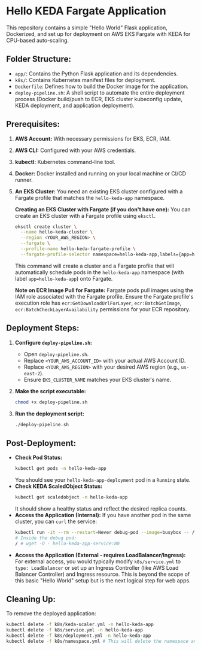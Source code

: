 # Hello KEDA Fargate Application

This repository contains a simple "Hello World" Flask application, Dockerized, and set up for deployment on AWS EKS Fargate with KEDA for CPU-based auto-scaling.

## Folder Structure:

* `app/`: Contains the Python Flask application and its dependencies.
* `k8s/`: Contains Kubernetes manifest files for deployment.
* `Dockerfile`: Defines how to build the Docker image for the application.
* `deploy-pipeline.sh`: A shell script to automate the entire deployment process (Docker build/push to ECR, EKS cluster kubeconfig update, KEDA deployment, and application deployment).

## Prerequisites:

1.  **AWS Account:** With necessary permissions for EKS, ECR, IAM.
2.  **AWS CLI:** Configured with your AWS credentials.
3.  **kubectl:** Kubernetes command-line tool.
4.  **Docker:** Docker installed and running on your local machine or CI/CD runner.
5.  **An EKS Cluster:** You need an existing EKS cluster configured with a Fargate profile that matches the `hello-keda-app` namespace.

    **Creating an EKS Cluster with Fargate (if you don't have one):**
    You can create an EKS cluster with a Fargate profile using `eksctl`.
    ```bash
    eksctl create cluster \
      --name hello-keda-cluster \
      --region <YOUR_AWS_REGION> \
      --fargate \
      --profile-name hello-keda-fargate-profile \
      --fargate-profile-selector namespace=hello-keda-app,labels={app=hello-keda-app}
    ```
    This command will create a cluster and a Fargate profile that will automatically schedule pods in the `hello-keda-app` namespace (with label `app=hello-keda-app`) onto Fargate.

    **Note on ECR Image Pull for Fargate:**
    Fargate pods pull images using the IAM role associated with the Fargate profile. Ensure the Fargate profile's execution role has `ecr:GetDownloadUrlForLayer`, `ecr:BatchGetImage`, `ecr:BatchCheckLayerAvailability` permissions for your ECR repository.

## Deployment Steps:

1.  **Configure `deploy-pipeline.sh`:**
    * Open `deploy-pipeline.sh`.
    * Replace `<YOUR_AWS_ACCOUNT_ID>` with your actual AWS Account ID.
    * Replace `<YOUR_AWS_REGION>` with your desired AWS region (e.g., `us-east-2`).
    * Ensure `EKS_CLUSTER_NAME` matches your EKS cluster's name.

2.  **Make the script executable:**
    ```bash
    chmod +x deploy-pipeline.sh
    ```

3.  **Run the deployment script:**
    ```bash
    ./deploy-pipeline.sh
    ```

## Post-Deployment:

* **Check Pod Status:**
    ```bash
    kubectl get pods -n hello-keda-app
    ```
    You should see your `hello-keda-app-deployment` pod in a `Running` state.
* **Check KEDA ScaledObject Status:**
    ```bash
    kubectl get scaledobject -n hello-keda-app
    ```
    It should show a healthy status and reflect the desired replica counts.
* **Access the Application (Internal):**
    If you have another pod in the same cluster, you can `curl` the service:
    ```bash
    kubectl run -it --rm --restart=Never debug-pod --image=busybox -- /bin/sh
    # Inside the debug pod:
    / # wget -O - hello-keda-app-service:80
    ```
* **Access the Application (External - requires LoadBalancer/Ingress):**
    For external access, you would typically modify `k8s/service.yml` to `type: LoadBalancer` or set up an Ingress Controller (like AWS Load Balancer Controller) and Ingress resource. This is beyond the scope of this basic "Hello World" setup but is the next logical step for web apps.

## Cleaning Up:

To remove the deployed application:

```bash
kubectl delete -f k8s/keda-scaler.yml -n hello-keda-app
kubectl delete -f k8s/service.yml -n hello-keda-app
kubectl delete -f k8s/deployment.yml -n hello-keda-app
kubectl delete -f k8s/namespace.yml # This will delete the namespace and all resources within it